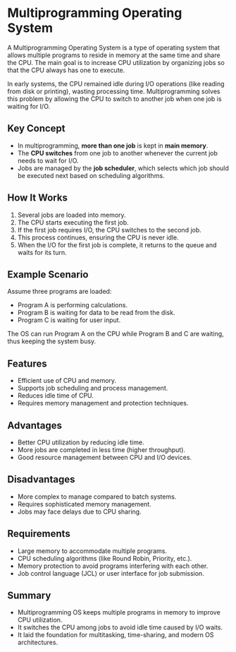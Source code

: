 # Multiprogramming Operating System

A Multiprogramming Operating System is a type of operating system that allows multiple programs to reside in memory at the same time and share the CPU. The main goal is to increase CPU utilization by organizing jobs so that the CPU always has one to execute.

In early systems, the CPU remained idle during I/O operations (like reading from disk or printing), wasting processing time. Multiprogramming solves this problem by allowing the CPU to switch to another job when one job is waiting for I/O.

## Key Concept

- In multiprogramming, **more than one job** is kept in **main memory**.
- The **CPU switches** from one job to another whenever the current job needs to wait for I/O.
- Jobs are managed by the **job scheduler**, which selects which job should be executed next based on scheduling algorithms.

## How It Works

1. Several jobs are loaded into memory.
2. The CPU starts executing the first job.
3. If the first job requires I/O, the CPU switches to the second job.
4. This process continues, ensuring the CPU is never idle.
5. When the I/O for the first job is complete, it returns to the queue and waits for its turn.

## Example Scenario

Assume three programs are loaded:
- Program A is performing calculations.
- Program B is waiting for data to be read from the disk.
- Program C is waiting for user input.

The OS can run Program A on the CPU while Program B and C are waiting, thus keeping the system busy.

## Features

- Efficient use of CPU and memory.
- Supports job scheduling and process management.
- Reduces idle time of CPU.
- Requires memory management and protection techniques.

## Advantages

- Better CPU utilization by reducing idle time.
- More jobs are completed in less time (higher throughput).
- Good resource management between CPU and I/O devices.

## Disadvantages

- More complex to manage compared to batch systems.
- Requires sophisticated memory management.
- Jobs may face delays due to CPU sharing.

## Requirements

- Large memory to accommodate multiple programs.
- CPU scheduling algorithms (like Round Robin, Priority, etc.).
- Memory protection to avoid programs interfering with each other.
- Job control language (JCL) or user interface for job submission.

## Summary

- Multiprogramming OS keeps multiple programs in memory to improve CPU utilization.
- It switches the CPU among jobs to avoid idle time caused by I/O waits.
- It laid the foundation for multitasking, time-sharing, and modern OS architectures.
